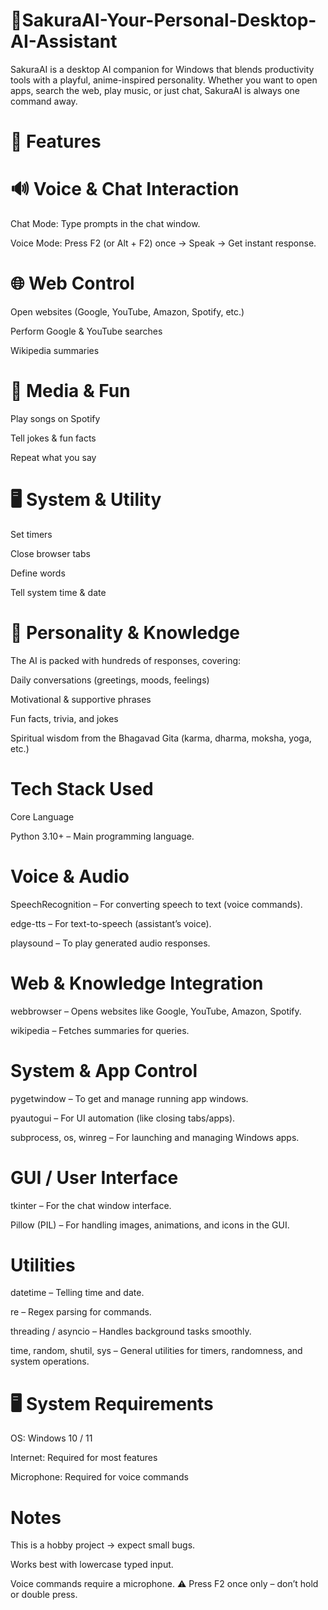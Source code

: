# 🌸SakuraAI-Your-Personal-Desktop-AI-Assistant
SakuraAI is a desktop AI companion for Windows that blends productivity tools with a playful, anime-inspired personality. Whether you want to open apps, search the web, play music, or just chat, SakuraAI is always one command away.



# 🚀 Features
# 🔊 Voice & Chat Interaction

Chat Mode: Type prompts in the chat window.

Voice Mode: Press F2 (or Alt + F2) once → Speak → Get instant response.

# 🌐 Web Control

Open websites (Google, YouTube, Amazon, Spotify, etc.)

Perform Google & YouTube searches

Wikipedia summaries

# 🎵 Media & Fun

Play songs on Spotify

Tell jokes & fun facts

Repeat what you say

# 🖥️ System & Utility

Set timers

Close browser tabs

Define words

Tell system time & date

# 💬 Personality & Knowledge

The AI is packed with hundreds of responses, covering:

Daily conversations (greetings, moods, feelings)

Motivational & supportive phrases

Fun facts, trivia, and jokes

Spiritual wisdom from the Bhagavad Gita (karma, dharma, moksha, yoga, etc.)




# Tech Stack Used

Core Language

Python 3.10+ – Main programming language.

# Voice & Audio

SpeechRecognition – For converting speech to text (voice commands).

edge-tts – For text-to-speech (assistant’s voice).

playsound – To play generated audio responses.

# Web & Knowledge Integration

webbrowser – Opens websites like Google, YouTube, Amazon, Spotify.

wikipedia – Fetches summaries for queries.

# System & App Control

pygetwindow – To get and manage running app windows.

pyautogui – For UI automation (like closing tabs/apps).

subprocess, os, winreg – For launching and managing Windows apps.

# GUI / User Interface

tkinter – For the chat window interface.

Pillow (PIL) – For handling images, animations, and icons in the GUI.

# Utilities

datetime – Telling time and date.

re – Regex parsing for commands.

threading / asyncio – Handles background tasks smoothly.

time, random, shutil, sys – General utilities for timers, randomness, and system operations.





# 🖥️ System Requirements

OS: Windows 10 / 11

Internet: Required for most features

Microphone: Required for voice commands




# Notes

This is a hobby project → expect small bugs.

Works best with lowercase typed input.

Voice commands require a microphone.
⚠️ Press F2 once only – don’t hold or double press.
